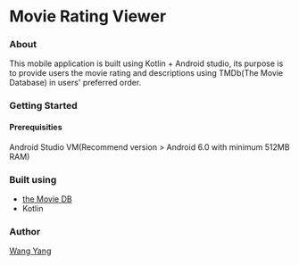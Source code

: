 # Movie Rating Viewer
### About
This mobile application is built using Kotlin + Android studio, its purpose is to provide users the movie rating and descriptions using TMDb(The Movie Database) in users' preferred order.
### Getting Started
#### Prerequisities
Android Studio VM(Recommend version > Android 6.0 with minimum 512MB RAM)
### Built using
- [the Movie DB](https://www.themoviedb.org/)
- Kotlin
### Author
[Wang Yang](https://github.com/NorthstarWang)
